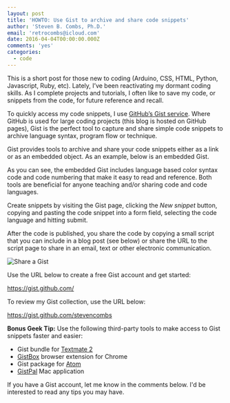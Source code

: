 ```yaml
---
layout: post
title: 'HOWTO: Use Gist to archive and share code snippets'
author: 'Steven B. Combs, Ph.D.'
email: 'retrocombs@icloud.com'
date: 2016-04-04T00:00:00.000Z
comments: 'yes'
categories:
  - code
---
```


This is a short post for those new to coding (Arduino, CSS, HTML, Python, Javascript, Ruby, etc). Lately, I’ve been reactivating my dormant coding skills. As I complete projects and tutorials, I often like to save my code, or snippets from the code, for future reference and recall.

To quickly access my code snippets, I use [GitHub’s Gist service](http://gist.github.com). Where GitHub is used for large coding projects (this blog is hosted on GitHub pages), Gist is the perfect tool to capture and share simple code snippets to archive language syntax, program flow or technique.

Gist provides tools to archive and share your code snippets either as a link or as an embedded object. As an example, below is an embedded Gist.

<script src="https://gist.github.com/stevencombs/6477376.js"></script>

As you can see, the embedded Gist includes language based color syntax code and code numbering that make it easy to read and reference. Both tools are beneficial for anyone teaching and/or sharing code and code languages.

Create snippets by visiting the Gist page, clicking the *New snippet* button, copying and pasting the code snippet into a form field, selecting the code language and hitting submit.

After the code is published, you share the code by copying a small script that you can include in a blog post (see below) or share the URL to the script page to share in an email, text or other electronic communication.

![Share a Gist](/images/posts/2016-04-04-share-gist.png)

Use the URL below to create a free Gist account and get started:

<https://gist.github.com/>

To review my Gist collection, use the URL below:

<https://gist.github.com/stevencombs>

**Bonus Geek Tip:** Use the following third-party tools to make access to Gist snippets faster and easier:

* Gist bundle for [Textmate 2][5368-0001]
* [GistBox][5368-0002] browser extension for Chrome
* Gist package for [Atom][5368-0003]
* [GistPal][5368-0004] Mac application

If you have a Gist account, let me know in the comments below. I'd be interested to read any tips you may have.

[5368-0001]: https://macromates.com/download
[5368-0002]: http://www.gistboxapp.com/
[5368-0003]: https://atom.io/
[5368-0004]: https://itunes.apple.com/us/app/gistpal/id602550970?mt=12&uo=4&at=10l9vL
